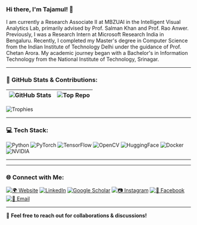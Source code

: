### Hi there, I'm Tajamul! 👋  

I am currently a Research Associate II at MBZUAI in the Intelligent Visual Analytics Lab, primarily advised by Prof. Salman Khan and Prof. Rao Anwer. Previously, I was a Research Intern at Microsoft Research India in Bengaluru. Recently, I completed my Master's degree in Computer Science from the Indian Institute of Technology Delhi under the guidance of Prof. Chetan Arora. My academic journey began with a Bachelor's in Information Technology from the National Institute of Technology, Srinagar.

---

### 🚀 **GitHub Stats & Contributions:**  

| ![GitHub Stats](https://github-readme-stats.vercel.app/api?username=Tajamul21&show_icons=true&theme=tokyonight) | ![Top Repo](https://github-contributor-stats.vercel.app/api?username=Tajamul21&theme=tokyonight) |
|:---:|:---:|


![Trophies](https://github-profile-trophy.vercel.app/?username=Tajamul21&theme=tokyonight) 



---

### 💻 **Tech Stack:**  
![Python](https://img.shields.io/badge/Python-3776AB?style=for-the-badge&logo=python&logoColor=white)  ![PyTorch](https://img.shields.io/badge/PyTorch-EE4C2C?style=for-the-badge&logo=pytorch&logoColor=white)  ![TensorFlow](https://img.shields.io/badge/TensorFlow-FF6F00?style=for-the-badge&logo=tensorflow&logoColor=white)  ![OpenCV](https://img.shields.io/badge/OpenCV-5C3EE8?style=for-the-badge&logo=opencv&logoColor=white)  ![HuggingFace](https://img.shields.io/badge/Hugging%20Face-FFCC00?style=for-the-badge&logo=huggingface&logoColor=black)  ![Docker](https://img.shields.io/badge/Docker-2496ED?style=for-the-badge&logo=docker&logoColor=white)  ![NVIDIA](https://img.shields.io/badge/NVIDIA-GPU-76B900?style=for-the-badge&logo=nvidia&logoColor=white)  

---


---

### 🌐 **Connect with Me:**  
[![🌍 Website](https://img.shields.io/badge/My%20Webpage-222222?style=for-the-badge&logo=firefoxbrowser&logoColor=white)](www.tajamulashraf.com)  [![LinkedIn](https://img.shields.io/badge/LinkedIn-0077B5?style=for-the-badge&logo=linkedin&logoColor=white)](your-linkedin-url)  [![Google Scholar](https://img.shields.io/badge/Google%20Scholar-4285F4?style=for-the-badge&logo=googlescholar&logoColor=white)](your-google-scholar-url)  [![📷 Instagram](https://img.shields.io/badge/Instagram-E4405F?style=for-the-badge&logo=instagram&logoColor=white)](your-instagram-url)  [![📘 Facebook](https://img.shields.io/badge/Facebook-1877F2?style=for-the-badge&logo=facebook&logoColor=white)](your-facebook-url)  [![📧 Email](https://img.shields.io/badge/Email-D14836?style=for-the-badge&logo=gmail&logoColor=white)](mailto:your-email@example.com)  

---



🚀 **Feel free to reach out for collaborations & discussions!**  
